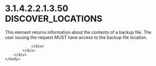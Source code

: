 <html dir="LTR" xmlns:mshelp="http://msdn.microsoft.com/mshelp" xmlns:ddue="http://ddue.schemas.microsoft.com/authoring/2003/5" xmlns:xlink="http://www.w3.org/1999/xlink" xmlns:tool="http://www.microsoft.com/tooltip">
    <head>
        <meta http-equiv="Content-Type" content="text/html; CHARSET=utf-8"></meta>
        <meta name="save" content="history"></meta>
        <title>3.1.4.2.2.1.3.50 DISCOVER_LOCATIONS</title>
        <xml>
            <mshelp:toctitle title="3.1.4.2.2.1.3.50 DISCOVER_LOCATIONS"></mshelp:toctitle>
            <mshelp:rltitle title="[MS-SSAS]: DISCOVER_LOCATIONS"></mshelp:rltitle>
            <mshelp:keyword index="A" term="ebfa86bd-6154-408f-bc2e-30c165f50f53"></mshelp:keyword>
            <mshelp:attr name="DCSext.ContentType" value="open specification"></mshelp:attr>
            <mshelp:attr name="AssetID" value="ebfa86bd-6154-408f-bc2e-30c165f50f53"></mshelp:attr>
            <mshelp:attr name="TopicType" value="kbRef"></mshelp:attr>
            <mshelp:attr name="DCSext.Title" value="[MS-SSAS]: DISCOVER_LOCATIONS" />
        </xml>
    </head>
    <body>
        <div id="header">
            <h1 class="heading">3.1.4.2.2.1.3.50 DISCOVER_LOCATIONS</h1>
        </div>
        <div id="mainSection">
            <div id="mainBody">
                <div id="allHistory" class="saveHistory"></div>
                <div id="sectionSection0" class="section" name="collapseableSection">
                    

<p>This element returns information about the contents of a
backup file. The user issuing the request MUST have access to the backup file
location.</p>


                </div>
            </div>
        </div>
    </body>
</html>